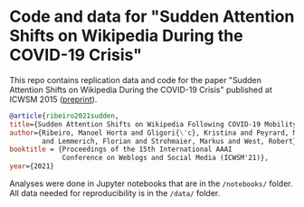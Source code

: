 # Code and data for "Sudden Attention Shifts on Wikipedia During the COVID-19 Crisis"

This repo contains replication data and code for the paper "Sudden Attention Shifts on Wikipedia During the 
COVID-19 Crisis" published at ICWSM 2015 ([preprint](https://arxiv.org/pdf/2005.08505.pdf)).

~~~bibtex
@article{ribeiro2021sudden,
title={Sudden Attention Shifts on Wikipedia Following COVID-19 Mobility Restrictions},
author={Ribeiro, Manoel Horta and Gligori{\'c}, Kristina and Peyrard, Maxime 
        and Lemmerich, Florian and Strohmaier, Markus and West, Robert},
booktitle = {Proceedings of the 15th International AAAI 
             Conference on Weblogs and Social Media (ICWSM'21)},
year={2021}
~~~ 
 
 Analyses were done in Jupyter notebooks that are in the `/notebooks/` folder. 
 All data needed for reproducibility is in the `/data/` folder.
 
